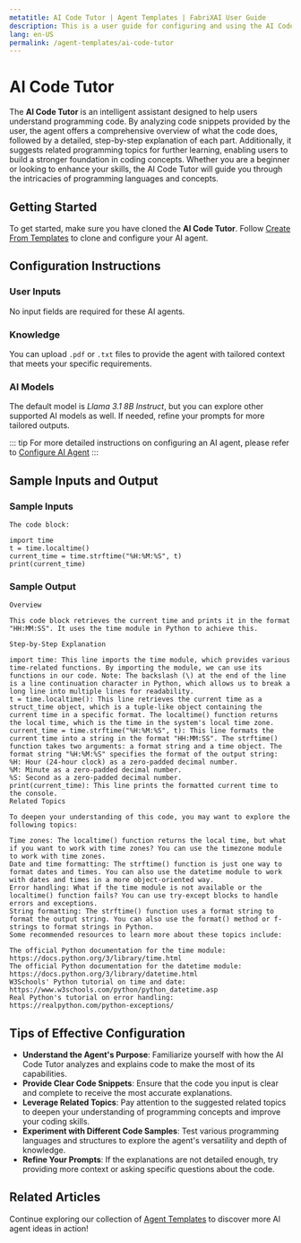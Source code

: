 ```yaml
---
metatitle: AI Code Tutor | Agent Templates | FabriXAI User Guide
description: This is a user guide for configuring and using the AI Code Tutor, an agent specializing in programming explanations.
lang: en-US
permalink: /agent-templates/ai-code-tutor
---
```


# AI Code Tutor

The **AI Code Tutor** is an intelligent assistant designed to help users understand programming code. By analyzing code snippets provided by the user, the agent offers a comprehensive overview of what the code does, followed by a detailed, step-by-step explanation of each part. Additionally, it suggests related programming topics for further learning, enabling users to build a stronger foundation in coding concepts. Whether you are a beginner or looking to enhance your skills, the AI Code Tutor will guide you through the intricacies of programming languages and concepts.


## Getting Started

To get started, make sure you have cloned the **AI Code Tutor**. Follow [Create From Templates](/en-us/create-from-templates/) to clone and configure your AI agent.


## Configuration Instructions

### User Inputs

No input fields are required for these AI agents.

### Knowledge

You can upload `.pdf` or `.txt` files to provide the agent with tailored context that meets your specific requirements.

### AI Models

The default model is *Llama 3.1 8B Instruct*, but you can explore other supported AI models as well. If needed, refine your prompts for more tailored outputs.

::: tip
For more detailed instructions on configuring an AI agent, please refer to [Configure AI Agent](/en-us/configuer-ai-agent/)
:::


## Sample Inputs and Output

### Sample Inputs

```
The code block:

import time
t = time.localtime()
current_time = time.strftime("%H:%M:%S", t)
print(current_time)
```

### Sample Output

```
Overview

This code block retrieves the current time and prints it in the format "HH:MM:SS". It uses the time module in Python to achieve this.

Step-by-Step Explanation

import time: This line imports the time module, which provides various time-related functions. By importing the module, we can use its functions in our code. Note: The backslash (\) at the end of the line is a line continuation character in Python, which allows us to break a long line into multiple lines for readability.
t = time.localtime(): This line retrieves the current time as a struct_time object, which is a tuple-like object containing the current time in a specific format. The localtime() function returns the local time, which is the time in the system's local time zone.
current_time = time.strftime("%H:%M:%S", t): This line formats the current time into a string in the format "HH:MM:SS". The strftime() function takes two arguments: a format string and a time object. The format string "%H:%M:%S" specifies the format of the output string:
%H: Hour (24-hour clock) as a zero-padded decimal number.
%M: Minute as a zero-padded decimal number.
%S: Second as a zero-padded decimal number.
print(current_time): This line prints the formatted current time to the console.
Related Topics

To deepen your understanding of this code, you may want to explore the following topics:

Time zones: The localtime() function returns the local time, but what if you want to work with time zones? You can use the timezone module to work with time zones.
Date and time formatting: The strftime() function is just one way to format dates and times. You can also use the datetime module to work with dates and times in a more object-oriented way.
Error handling: What if the time module is not available or the localtime() function fails? You can use try-except blocks to handle errors and exceptions.
String formatting: The strftime() function uses a format string to format the output string. You can also use the format() method or f-strings to format strings in Python.
Some recommended resources to learn more about these topics include:

The official Python documentation for the time module: https://docs.python.org/3/library/time.html
The official Python documentation for the datetime module: https://docs.python.org/3/library/datetime.html
W3Schools' Python tutorial on time and date: https://www.w3schools.com/python/python_datetime.asp
Real Python's tutorial on error handling: https://realpython.com/python-exceptions/
```

## Tips of Effective Configuration

- **Understand the Agent's Purpose**: Familiarize yourself with how the AI Code Tutor analyzes and explains code to make the most of its capabilities.
- **Provide Clear Code Snippets**: Ensure that the code you input is clear and complete to receive the most accurate explanations.
- **Leverage Related Topics**: Pay attention to the suggested related topics to deepen your understanding of programming concepts and improve your coding skills.
- **Experiment with Different Code Samples**: Test various programming languages and structures to explore the agent's versatility and depth of knowledge.
- **Refine Your Prompts**: If the explanations are not detailed enough, try providing more context or asking specific questions about the code.


## Related Articles
Continue exploring our collection of [Agent Templates](/en-us/agent-templates/) to discover more AI agent ideas in action!
